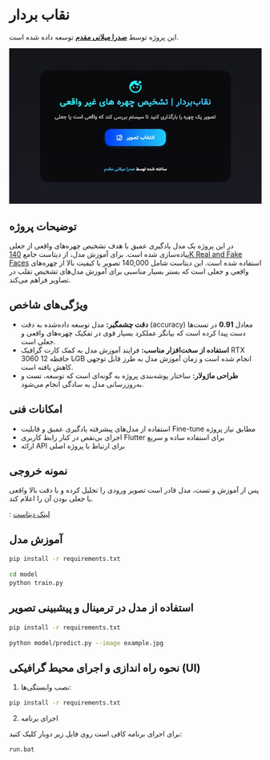 # نقاب بردار

این پروژه توسط **[صدرا میلانی مقدم](https://sadramilani.ir/fa)** توسعه داده شده است.

![neghabbardar.jpg](media/neghabbardar.jpg)

## توضیحات پروژه

در این پروژه یک مدل یادگیری عمیق با هدف تشخیص چهره‌های واقعی از جعلی پیاده‌سازی شده است. برای آموزش مدل، از دیتاست جامع [140K Real and Fake Faces](https://www.kaggle.com/datasets/xhlulu/140k-real-and-fake-faces) استفاده شده است. این دیتاست شامل 140,000 تصویر با کیفیت بالا از چهره‌های واقعی و جعلی است که بستر بسیار مناسبی برای آموزش مدل‌های تشخیص تقلب در تصاویر فراهم می‌کند.

## ویژگی‌های شاخص

- **دقت چشمگیر:** مدل توسعه داده‌شده به دقت (accuracy) معادل **0.91** در تست‌ها دست پیدا کرده است که بیانگر عملکرد بسیار قوی در تفکیک چهره‌های واقعی و جعلی است.
- **استفاده از سخت‌افزار مناسب:** فرایند آموزش مدل به کمک کارت گرافیک RTX 3060 با حافظه 12GB انجام شده است و زمان آموزش مدل به طرز قابل توجهی کاهش یافته است.
- **طراحی ماژولار:** ساختار پوشه‌بندی پروژه به گونه‌ای است که توسعه، تست و به‌روزرسانی مدل به سادگی انجام می‌شود.


## امکانات فنی

- استفاده از مدل‌های پیشرفته یادگیری عمیق و قابلیت Fine-tune مطابق نیاز پروژه
- اجرای بی‌نقص در کنار رابط کاربری Flutter برای استفاده ساده و سریع
- ارائه API برای ارتباط با پروژه اصلی

## نمونه خروجی

پس از آموزش و تست، مدل قادر است تصویر ورودی را تحلیل کرده و با دقت بالا واقعی یا جعلی بودن آن را اعلام کند.

: [لینک دیتاست](https://www.kaggle.com/datasets/xhlulu/140k-real-and-fake-faces)

## آموزش مدل

```bash
pip install -r requirements.txt
```
```bash
cd model
python train.py
```

## استفاده از مدل در ترمینال و پیشبینی تصویر

```bash
pip install -r requirements.txt
```
```bash
python model/predict.py --image example.jpg
```

## نحوه راه اندازی و اجرای محیط گرافیکی (UI)

1. نصب وابستگی‌ها:

```bash
pip install -r requirements.txt
```

2. اجرای برنامه

برای اجرای برنامه کافی است روی فایل زیر دوبار کلیک کنید:

```bash
run.bat
```
